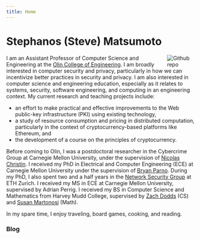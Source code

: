 ```yaml
---
title: Home
---
```


# Stephanos (Steve) Matsumoto

[<img src="https://github.com/goodroot/hugo-classic/raw/master/images/partywizard.gif" style="max-width:15%;min-width:40px;float:right;" alt="Github repo" />](https://github.com/goodroot/hugo-classic)

I am an Assistant Professor of Computer Science and Engineering at the [Olin
College of Engineering](http://www.olin.edu). I am broadly interested in
computer security and privacy, particularly in how we can incentivize better
practices in security and privacy. I am also interested in computer science and
engineering education, especially as it relates to systems, security, software
engineering, and computing in an engineering context. My current research and
teaching projects include:

* an effort to make practical and effective
improvements to the Web public-key infrastructure (PKI) using existing
technology,
* a study of resource consumption and pricing in distributed
computation, particularly in the context of cryptocurrency-based platforms like
Ethereum, and
* the development of a course on the principles of cryptocurrency.

Before coming to Olin, I was a postdoctoral researcher in the Cybercrime Group
at Carnegie Mellon University, under the supervision of [Nicolas
Christin](https://www.andrew.cmu.edu/user/nicolasc/). I received my PhD in
Electrical and Computer Engineering (ECE) at Carnegie Mellon University under
the supervision of [Bryan Parno](https://www.andrew.cmu.edu/user/bparno/).
During my PhD, I also spent two and a half years in the [Network Security
Group](https://netsec.ethz.ch/) at ETH Zurich. I received my MS in ECE at
Carnegie Mellon University, supervised by Adrian Perrig. I received my BS in
Computer Science and Mathematics from Harvey Mudd College, supervised by [Zach
Dodds](https://www.cs.hmc.edu/~dodds/) (CS) and [Susan
Martonosi](https://www.hmc.edu/mathematics/people/faculty/susan-martonosi/)
(Math).

In my spare time, I enjoy traveling, board games, cooking, and reading.

### Blog

